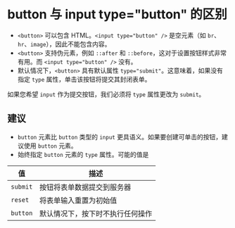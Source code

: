 # button 与 input type="button" 的区别

- `<button>` 可以包含 HTML。`<input type="button" />` 是空元素（如 `br`、`hr`、`image`），因此不能包含内容。
- `<button>` 支持伪元素，例如 `::after` 和 `::before`，这对于设置按钮样式非常有用。而 `<input type="button" />` 没有。
- 默认情况下，`<button>` 具有默认属性 `type="submit"`。这意味着，如果没有指定 `type` 属性，单击该按钮将提交其封闭表单。

如果您希望 `input` 作为提交按钮，我们必须将 `type` 属性更改为 `submit`。

## 建议

- `button` 元素比 `button` 类型的 `input` 更具语义。如果要创建可单击的按钮，建议使用 `button` 元素。
- 始终指定 `button` 元素的 `type` 属性。可能的值是

| 值       | 描述                             |
| -------- | -------------------------------- |
| `submit` | 按钮将表单数据提交到服务器       |
| `reset`  | 将表单输入重置为初始值           |
| `button` | 默认情况下，按下时不执行任何操作 |
